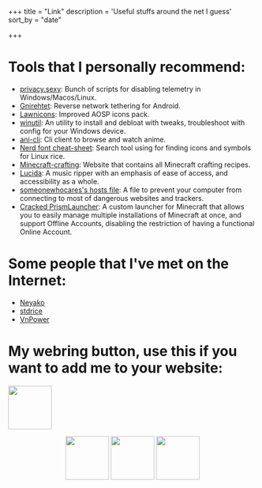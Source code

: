 +++
title = "Link"
description = 'Useful stuffs around the net I guess'
sort_by = "date"

+++



# Tools that I personally recommend:


*   [privacy.sexy](https://privacy.sexy/): Bunch of scripts for disabling telemetry in Windows/Macos/Linux.
*   [Gnirehtet](https://github.com/Genymobile/gnirehtet): Reverse network tethering for Android.
*   [Lawnicons](https://github.com/LawnchairLauncher/lawnicons): Improved AOSP icons pack.
*   [winutil](https://github.com/ChrisTitusTech/winutil): An utility to install and debloat with tweaks, troubleshoot with config for your Windows device.
*   [ani-cli](https://github.com/pystardust/ani-cli): Cli client to browse and watch anime.
*   [Nerd font cheat-sheet](https://www.nerdfonts.com/cheat-sheet): Search tool using for finding icons and symbols for Linux rice.
*   [Minecraft-crafting](https://www.minecraft-crafting.net/): Website that contains all Minecraft crafting recipes.
*   [Lucida](https://lucida.to/): A music ripper with an emphasis of ease of access, and accessibility as a whole.
*   [someonewhocares's hosts file](https://someonewhocares.org/hosts/): A file to prevent your computer from connecting to most of dangerous websites and trackers.
*   [Cracked PrismLauncher](https://github.com/Diegiwg/PrismLauncher-Cracked): A custom launcher for Minecraft that allows you to easily manage multiple installations of Minecraft at once, and support Offline Accounts, disabling the restriction of having a functional Online Account.


# Some people that I've met on the Internet:


*   [Neyako](https://neyako.works)
*   [stdrice](https://stdrice.github.io)
*   [VnPower](https://loang.net/~vnpower/)

# My webring button, use this if you want to add me to your website:
  <img src="/button/k4ahr.gif" style="display: inline-block; " width="88">
<p style="text-align: center;">
  <a href="https://stdrice.github.io/"><img src="https://stdrice.github.io/button.png" style="display: inline-block;" width="88"></a>
  <a href="https://loang.net/~vnpower/"><img src="/button/vnpower.png" style="display: inline-block;" width="88"></a>
  <a href="https://lucida.to/"><img src="/button/lucida.png" style="display: inline-block;" width="88"></a>
</p>
